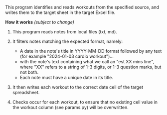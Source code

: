 This program identifies and reads workouts from the specified source, and writes them to the target sheet in the target Excel file. 

**How it works** _(subject to change)_
1) This program reads notes from local files (txt, md).

2) It filters notes matching the expected format, namely: 
   - A date in the note's title in YYYY-MM-DD format followed by any text (for example "2024-01-03 cardio workout")...
   - with the note's text containing what we call an "est XX mins line", where "XX" refers to a string of 1-3 digits, or 1-3 question marks, but not both.
   - Each note must have a unique date in its title.

3) It then writes each workout to the correct date cell of the target spreadsheet.

4) Checks occur for each workout, to ensure that no existing cell value in the workout column (see params.py) will be overwritten.

